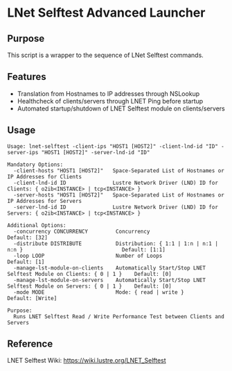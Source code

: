 # LNet Selftest Advanced Launcher

## Purpose

This script is a wrapper to the sequence of LNet Selftest commands.

## Features

- Translation from Hostnames to IP addresses through NSLookup
- Healthcheck of clients/servers through LNET Ping before startup
- Automated startup/shutdown of LNET Selftest module on clients/servers

## Usage

```
Usage: lnet-selftest -client-ips "HOST1 [HOST2]" -client-lnd-id "ID" -server-ips "HOST1 [HOST2]" -server-lnd-id "ID"

Mandatory Options:
  -client-hosts "HOST1 [HOST2]"   Space-Separated List of Hostnames or IP Addresses for Clients
  -client-lnd-id ID               Lustre Network Driver (LND) ID for Clients: { o2ib<INSTANCE> | tcp<INSTANCE> }
  -server-hosts "HOST1 [HOST2]"   Space-Separated List of Hostnames or IP Addresses for Servers
  -server-lnd-id ID               Lustre Network Driver (LND) ID for Servers: { o2ib<INSTANCE> | tcp<INSTANCE> }

Additional Options:
  -concurrency CONCURRENCY         Concurrency                                                            Default: [32]
  -distribute DISTRIBUTE           Distribution: { 1:1 | 1:n | n:1 | n:n }                                Default: [1:1]
  -loop LOOP                       Number of Loops                                                        Default: [1]
  -manage-lst-module-on-clients    Automatically Start/Stop LNET Selftest Module on Clients: { 0 | 1 }    Default: [0]
  -manage-lst-module-on-servers    Automatically Start/Stop LNET Selftest Module on Servers: { 0 | 1 }    Default: [0]
  -mode MODE                       Mode: { read | write }                                                 Default: [Write]

Purpose:
  Runs LNET Selftest Read / Write Performance Test between Clients and Servers
```

## Reference

LNET Selftest Wiki: https://wiki.lustre.org/LNET_Selftest
